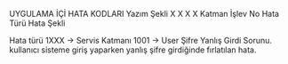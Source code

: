 UYGULAMA İÇİ HATA KODLARI
Yazım Şekli
X           X           X           X
Katman İşlev No Hata Türü Hata Şekli

Hata türü 1XXX -> Servis Katmanı
1001 -> User Şifre Yanlış Girdi Sorunu. kullanıcı sisteme giriş yaparken yanlış şifre girdiğinde fırlatılan hata.